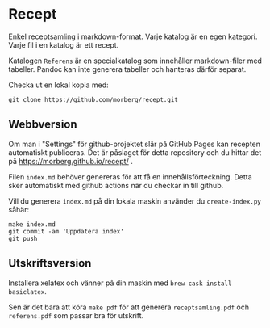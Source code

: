 # Recept
Enkel receptsamling i markdown-format. Varje katalog är en egen kategori. Varje fil i en katalog är ett recept.

Katalogen `Referens` är en specialkatalog som innehåller markdown-filer med tabeller. Pandoc kan inte generera tabeller
och hanteras därför separat.

Checka ut en lokal kopia med:

    git clone https://github.com/morberg/recept.git

## Webbversion
Om man i "Settings" för github-projektet slår på GitHub Pages kan recepten automatiskt publiceras.
Det är påslaget för detta repository  och du hittar det på https://morberg.github.io/recept/ .

Filen `index.md` behöver genereras för att få en innehållsförteckning. Detta sker automatiskt med github actions när du checkar in till github.

Vill du generera `index.md` på din lokala maskin använder du `create-index.py` såhär:

    make index.md
    git commit -am 'Uppdatera index'
    git push

## Utskriftsversion

Installera xelatex och vänner på din maskin med `brew cask install basiclatex`.

Sen är det bara att köra `make pdf` för att generera `receptsamling.pdf` och `referens.pdf` som passar bra för utskrift.
